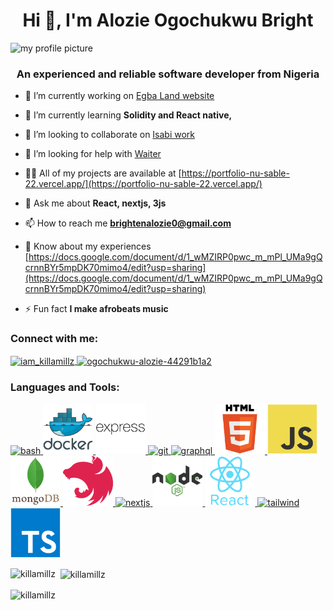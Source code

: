 <h1 align="center">Hi 👋, I'm Alozie Ogochukwu Bright</h1>
<img src="https://i.pinimg.com/736x/a5/27/c6/a527c6ba82174cfc93e031a1c2297c09.jpg" alt="my profile picture" height="400" width="100%" />

<h3 align="center">An experienced and reliable software developer from Nigeria</h3>

- 🔭 I’m currently working on [Egba Land website](https://egba-land.vercel.app/)

- 🌱 I’m currently learning **Solidity and React native,**

- 👯 I’m looking to collaborate on [Isabi work](https://github.com/killamillz/isabi_work_app)

- 🤝 I’m looking for help with [Waiter](https://github.com/killamillz/waiter)

- 👨‍💻 All of my projects are available at [https://portfolio-nu-sable-22.vercel.app/](https://portfolio-nu-sable-22.vercel.app/)

- 💬 Ask me about **React, nextjs, 3js**

- 📫 How to reach me **brightenalozie0@gmail.com**

- 📄 Know about my experiences [https://docs.google.com/document/d/1_wMZIRP0pwc_m_mPl_UMa9gQcrnnBYr5mpDK70mimo4/edit?usp=sharing](https://docs.google.com/document/d/1_wMZIRP0pwc_m_mPl_UMa9gQcrnnBYr5mpDK70mimo4/edit?usp=sharing)

- ⚡ Fun fact **I make afrobeats music**

<h3 align="left">Connect with me:</h3>
<p align="left" justify="between">
  <a href="https://twitter.com/iam_killamillz" target="blank">
    <img align="center" src="https://raw.githubusercontent.com/rahuldkjain/github-profile-readme-
      generator/master/src/images/icons/Social/twitter.svg" alt="iam_killamillz" height="30" width="40" />
  </a>
  <a href="https://linkedin.com/in/ogochukwu-alozie-44291b1a2" target="blank">
    <img align="center" src="https://raw.githubusercontent.com/rahuldkjain/github-profile-readme-
      generator/master/src/images/icons/Social/linked-in-alt.svg" alt="ogochukwu-alozie-44291b1a2" height="30" width="40" />
  </a>
</p>

<h3 align="left">Languages and Tools:</h3>
<p align="left"> 
  <a href="https://www.gnu.org/software/bash/" target="_blank" rel="noreferrer"> 
    <img src="https://www.vectorlogo.zone/logos/gnu_bash/gnu_bash-icon.svg" alt="bash" width="80" height="80" marign="30px"/> 
  </a>
  <a href="https://www.docker.com/" target="_blank" rel="noreferrer"> 
    <img src="https://raw.githubusercontent.com/devicons/devicon/master/icons/docker/docker-original-wordmark.svg" alt="docker" width="80" 
      height="80"/> 
  </a> 
  <a href="https://expressjs.com" target="_blank" rel="noreferrer"> 
    <img src="https://raw.githubusercontent.com/devicons/devicon/master/icons/express/express-original-wordmark.svg" alt="express" 
      width="80" height="80" /> 
  </a>
  <a href="https://git-scm.com/" target="_blank" rel="noreferrer"> 
    <img src="https://www.vectorlogo.zone/logos/git-scm/git-scm-icon.svg" alt="git" width="80" height="80" /> 
  </a> 
  <a href="https://graphql.org" target="_blank" rel="noreferrer"> 
    <img src="https://www.vectorlogo.zone/logos/graphql/graphql-icon.svg" alt="graphql" width="80" height="80"/> 
  </a> 
  <a href="https://www.w3.org/html/" target="_blank" rel="noreferrer"> 
    <img src="https://raw.githubusercontent.com/devicons/devicon/master/icons/html5/html5-original-wordmark.svg" alt="html5" width="80"     
      height="80" /> 
  </a> 
  <a href="https://developer.mozilla.org/en-US/docs/Web/JavaScript" target="_blank" rel="noreferrer"> 
    <img src="https://raw.githubusercontent.com/devicons/devicon/master/icons/javascript/javascript-original.svg" alt="javascript" 
      width="80" height="80" /> 
  </a> 
  <a href="https://www.mongodb.com/" target="_blank" rel="noreferrer"> 
    <img src="https://raw.githubusercontent.com/devicons/devicon/master/icons/mongodb/mongodb-original-wordmark.svg" alt="mongodb" 
      width="80" height="80" /> 
  </a> 
  <a href="https://nestjs.com/" target="_blank" rel="noreferrer"> 
    <img src="https://raw.githubusercontent.com/devicons/devicon/master/icons/nestjs/nestjs-plain.svg" alt="nestjs" width="80" height="80"/> 
  </a> 
  <a href="https://nextjs.org/" target="_blank" rel="noreferrer"> 
    <img src="https://cdn.worldvectorlogo.com/logos/nextjs-2.svg" alt="nextjs" width="80" height="80" /> 
  </a> 
  <a href="https://nodejs.org" target="_blank" rel="noreferrer"> 
    <img src="https://raw.githubusercontent.com/devicons/devicon/master/icons/nodejs/nodejs-original-wordmark.svg" alt="nodejs" width="80" 
      height="80" /> 
  </a>  
  <a href="https://reactjs.org/" target="_blank" rel="noreferrer"> 
    <img src="https://raw.githubusercontent.com/devicons/devicon/master/icons/react/react-original-wordmark.svg" alt="react" width="80" 
      height="80" /> 
  </a> 
  <a href="https://tailwindcss.com/" target="_blank" rel="noreferrer"> 
    <img src="https://www.vectorlogo.zone/logos/tailwindcss/tailwindcss-icon.svg" alt="tailwind" width="80" height="80" /> 
  </a> 
  <a href="https://www.typescriptlang.org/" target="_blank" rel="noreferrer"> 
      <img src="https://raw.githubusercontent.com/devicons/devicon/master/icons/typescript/typescript-original.svg" alt="typescript" 
        width="80" height="80" /> 
  </a>
</p>

<p>
  <img align="left" src="https://github-readme-stats.vercel.app/api/top-langs?username=killamillz&show_icons=true&locale=en&layout=compact" alt="killamillz" />
</p>

<p>&nbsp;
  <img align="center" src="https://github-readme-stats.vercel.app/api?username=killamillz&show_icons=true&locale=en" alt="killamillz" />
</p>

<p>
  <img align="center" src="https://github-readme-streak-stats.herokuapp.com/?user=killamillz&" alt="killamillz" />
</p>

